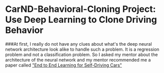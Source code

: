# CarND-Behavioral-Cloning Project: Use Deep Learning to Clone Driving Behavior
###At first, I really do not have any clues about what's the deep neural network architecture look alike to handle such a problem. It is a regression problem and not a classification problem. So I asked my mentor about the architecture of the neural network and my mentor recommended me a paper called ["End to End Learning for Self-Driving Cars"](https://images.nvidia.com/content/tegra/automotive/images/2016/solutions/pdf/end-to-end-dl-using-px.pdf)
